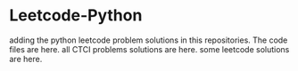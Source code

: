 # Leetcode-Python
adding the python leetcode problem solutions in this repositories. 
The code files are here.
all CTCI problems solutions are here.
some leetcode solutions are here.


























































































































































































































































































































































































































































































































































































































































































































































































































































































































































































































































